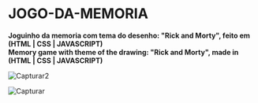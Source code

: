 # JOGO-DA-MEMORIA
**Joguinho da memoria com tema do desenho: "Rick and Morty", feito em (HTML | CSS | JAVASCRIPT)**
<br>
**Memory game with theme of the drawing: "Rick and Morty", made in (HTML | CSS | JAVASCRIPT)**


![Capturar2](https://user-images.githubusercontent.com/112132360/204284030-eeb491b7-b362-437d-9acf-65677aba7965.PNG)


![Capturar](https://user-images.githubusercontent.com/112132360/204284074-c3447765-d580-4bdd-b99c-833fe2af0323.PNG)

